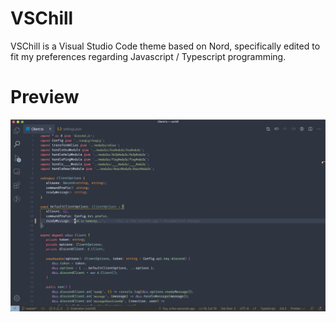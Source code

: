 # VSChill

VSChill is a Visual Studio Code theme based on Nord, specifically edited to fit my preferences regarding Javascript / Typescript programming.

# Preview

![](preview.png)
